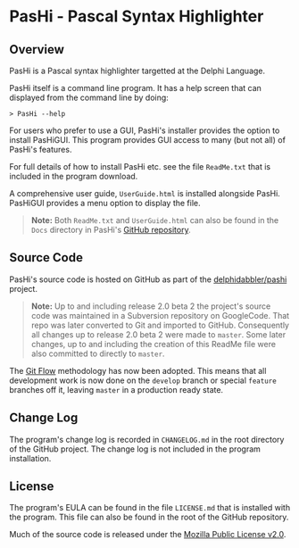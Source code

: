 PasHi - Pascal Syntax Highlighter
=================================

Overview
--------

PasHi is a Pascal syntax highlighter targetted at the Delphi Language.

PasHi itself is a command line program. It has a help screen that can displayed from the command line by doing:

    > PasHi --help

For users who prefer to use a GUI, PasHi's installer provides the option to install PasHiGUI. This program provides GUI access to many (but not all) of PasHi's features.

For full details of how to install PasHi etc. see the file `ReadMe.txt` that is included in the program download.

A comprehensive user guide, `UserGuide.html` is installed alongside PasHi. PasHiGUI provides a menu option to display the file.

> **Note:** Both `ReadMe.txt` and `UserGuide.html` can also be found in the `Docs` directory in PasHi's [GitHub repository](https://github.com/delphidabbler/pashi).

Source Code
-----------

PasHi's source code is hosted on GitHub as part of the [delphidabbler/pashi](https://github.com/delphidabbler/pashi) project.

> **Note:** Up to and including release 2.0 beta 2 the project's source code was maintained in a Subversion repository on GoogleCode. That repo was later converted to Git and imported to GitHub. Consequently all changes up to release 2.0 beta 2 were made to `master`. Some later changes, up to and including the creation of this ReadMe file were also committed to directly to `master`.

The [Git Flow](https://nvie.com/posts/a-successful-git-branching-model/) methodology has now been adopted. This means that all development work is now done on the `develop` branch or special `feature` branches off it, leaving `master` in a production ready state.

Change Log
----------

The program's change log is recorded in `CHANGELOG.md` in the root directory of the GitHub project. The change log is not included in the program installation.

License
-------

The program's EULA can be found in the file `LICENSE.md` that is installed with the program. This file can also be found in the root of the GitHub repository.

Much of the source code is released under the [Mozilla Public License v2.0](https://mozilla.org/MPL/2.0/).
